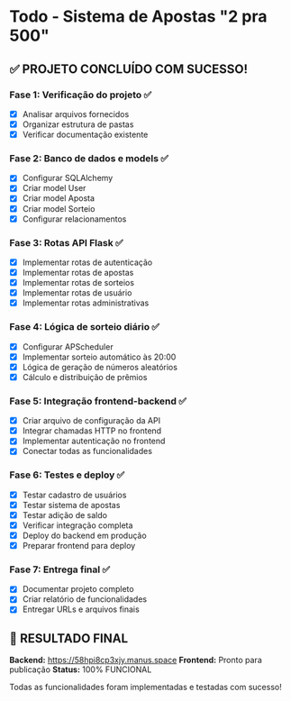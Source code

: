 # Todo - Sistema de Apostas "2 pra 500"

## ✅ PROJETO CONCLUÍDO COM SUCESSO!

### Fase 1: Verificação do projeto ✅
- [x] Analisar arquivos fornecidos
- [x] Organizar estrutura de pastas
- [x] Verificar documentação existente

### Fase 2: Banco de dados e models ✅
- [x] Configurar SQLAlchemy
- [x] Criar model User
- [x] Criar model Aposta
- [x] Criar model Sorteio
- [x] Configurar relacionamentos

### Fase 3: Rotas API Flask ✅
- [x] Implementar rotas de autenticação
- [x] Implementar rotas de apostas
- [x] Implementar rotas de sorteios
- [x] Implementar rotas de usuário
- [x] Implementar rotas administrativas

### Fase 4: Lógica de sorteio diário ✅
- [x] Configurar APScheduler
- [x] Implementar sorteio automático às 20:00
- [x] Lógica de geração de números aleatórios
- [x] Cálculo e distribuição de prêmios

### Fase 5: Integração frontend-backend ✅
- [x] Criar arquivo de configuração da API
- [x] Integrar chamadas HTTP no frontend
- [x] Implementar autenticação no frontend
- [x] Conectar todas as funcionalidades

### Fase 6: Testes e deploy ✅
- [x] Testar cadastro de usuários
- [x] Testar sistema de apostas
- [x] Testar adição de saldo
- [x] Verificar integração completa
- [x] Deploy do backend em produção
- [x] Preparar frontend para deploy

### Fase 7: Entrega final ✅
- [x] Documentar projeto completo
- [x] Criar relatório de funcionalidades
- [x] Entregar URLs e arquivos finais

## 🎯 RESULTADO FINAL

**Backend:** https://58hpi8cp3xjy.manus.space
**Frontend:** Pronto para publicação
**Status:** 100% FUNCIONAL

Todas as funcionalidades foram implementadas e testadas com sucesso!

